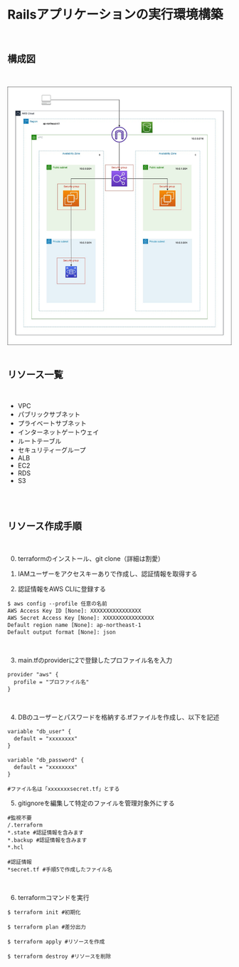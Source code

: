 # Railsアプリケーションの実行環境構築
<br>

## 構成図
<br>

![構成図](/infrastructure_diagram.jpg)
<br>
<br>

## リソース一覧
<br>

- VPC
- パブリックサブネット
- プライベートサブネット
- インターネットゲートウェイ
- ルートテーブル
- セキュリティーグループ
- ALB
- EC2
- RDS
- S3
<br>
<br>

## リソース作成手順
<br>

0. terraformのインストール、git clone（詳細は割愛）

1. IAMユーザーをアクセスキーありで作成し、認証情報を取得する

2. 認証情報をAWS CLIに登録する
```
$ aws config --profile 任意の名前
AWS Access Key ID [None]: XXXXXXXXXXXXXXXX
AWS Secret Access Key [None]: XXXXXXXXXXXXXXXX
Default region name [None]: ap-northeast-1
Default output format [None]: json
```
<br>

3. main.tfのproviderに2で登録したプロファイル名を入力
```
provider "aws" {
  profile = "プロファイル名"
}
```
<br>

4. DBのユーザーとパスワードを格納する.tfファイルを作成し、以下を記述
```
variable "db_user" {
  default = "xxxxxxxx"
}

variable "db_password" {
  default = "xxxxxxxx"
}

#ファイル名は「xxxxxxxsecret.tf」とする
```

5. gitignoreを編集して特定のファイルを管理対象外にする
```
#監視不要
/.terraform
*.state #認証情報を含みます
*.backup #認証情報を含みます
*.hcl

#認証情報
*secret.tf #手順5で作成したファイル名
```

<br>

6. terraformコマンドを実行

```
$ terraform init #初期化

$ terraform plan #差分出力

$ terraform apply #リソースを作成

$ terraform destroy #リソースを削除
```